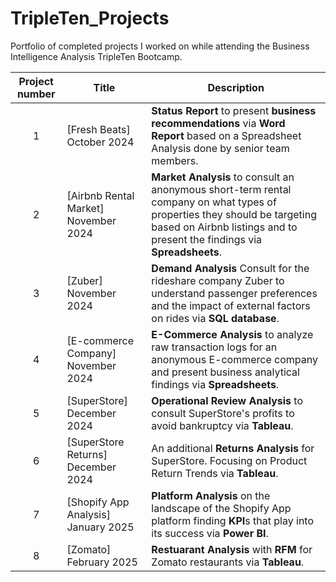 # TripleTen_Projects
Portfolio of completed projects I worked on while attending the Business Intelligence Analysis TripleTen Bootcamp.

| Project number | Title | Description |
| :-----------: | ----------- |----------- |
| 1 | [Fresh Beats] October 2024 | **Status Report** to present **business recommendations** via **Word Report** based on a Spreadsheet Analysis done by senior team members.  |
| 2 | [Airbnb Rental Market] November 2024 | **Market Analysis** to consult an anonymous short-term rental company on what types of properties they should be targeting based on Airbnb listings and to present the findings via **Spreadsheets**. |
| 3 | [Zuber] November 2024| **Demand Analysis** Consult for the rideshare company Zuber to understand passenger preferences and the impact of external factors on rides via **SQL database**. |
| 4 | [E-commerce Company] November 2024| **E-Commerce Analysis** to analyze raw transaction logs for an anonymous E-commerce company and present business analytical findings via **Spreadsheets**. |
| 5 | [SuperStore] December 2024 | **Operational Review Analysis** to consult SuperStore's profits to avoid bankruptcy via **Tableau**. |
| 6 | [SuperStore Returns] December 2024 | An additional **Returns Analysis** for SuperStore. Focusing on Product Return Trends via **Tableau**. |
| 7 | [Shopify App Analysis] January 2025| **Platform Analysis** on the landscape of the Shopify App platform finding **KPI**s that play into its success via **Power BI**. |
| 8 | [Zomato] February 2025 | **Restuarant Analysis** with **RFM** for Zomato restaurants via **Tableau**. |
